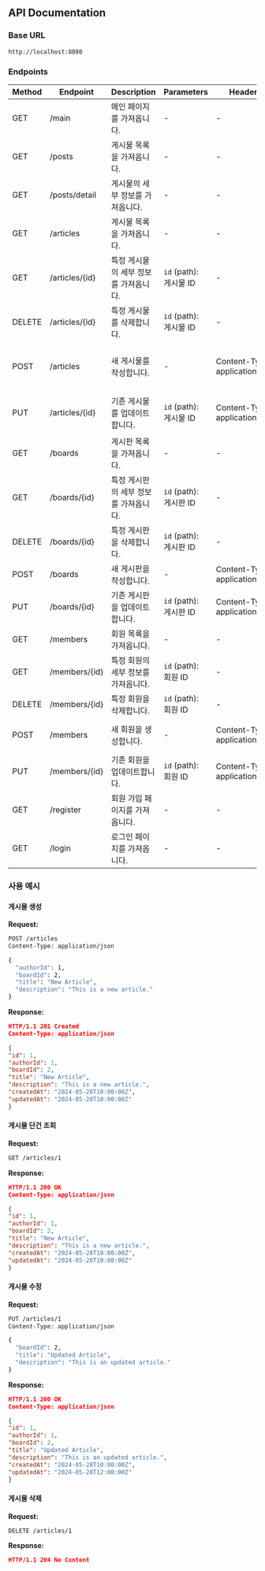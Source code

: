 ## API Documentation

### Base URL

```
http://localhost:8080
```

### Endpoints

| Method | Endpoint       | Description           | Parameters          | Headers                        | Body                                                              |
|--------|----------------|-----------------------|---------------------|--------------------------------|-------------------------------------------------------------------|
| GET    | /main          | 메인 페이지를 가져옵니다.        | -                   | -                              | -                                                                 |
| GET    | /posts         | 게시물 목록을 가져옵니다.        | -                   | -                              | -                                                                 |
| GET    | /posts/detail  | 게시물의 세부 정보를 가져옵니다.    | -                   | -                              | -                                                                 |
| GET    | /articles      | 게시물 목록을 가져옵니다.        | -                   | -                              | -                                                                 |
| GET    | /articles/{id} | 특정 게시물의 세부 정보를 가져옵니다. | `id` (path): 게시물 ID | -                              | -                                                                 |
| DELETE | /articles/{id} | 특정 게시물를 삭제합니다.        | `id` (path): 게시물 ID | -                              | -                                                                 |
| POST   | /articles      | 새 게시물를 작성합니다.         | -                   | Content-Type: application/json | `{ "authorId": 0, "boardId": 0, "title": "", "description": "" }` |
| PUT    | /articles/{id} | 기존 게시물를 업데이트합니다.      | `id` (path): 게시물 ID | Content-Type: application/json | `{ "boardId": 0, "title": "", "description": "" }`                |
| GET    | /boards        | 게시판 목록을 가져옵니다.        | -                   | -                              | -                                                                 |
| GET    | /boards/{id}   | 특정 게시판의 세부 정보를 가져옵니다. | `id` (path): 게시판 ID | -                              | -                                                                 |
| DELETE | /boards/{id}   | 특정 게시판을 삭제합니다.        | `id` (path): 게시판 ID | -                              | -                                                                 |
| POST   | /boards        | 새 게시판을 작성합니다.         | -                   | Content-Type: application/json | `{ "name": "" }`                                                  |
| PUT    | /boards/{id}   | 기존 게시판을 업데이트합니다.      | `id` (path): 게시판 ID | Content-Type: application/json | `{ "name": "" }`                                                  |
| GET    | /members       | 회원 목록을 가져옵니다.         | -                   | -                              | -                                                                 |
| GET    | /members/{id}  | 특정 회원의 세부 정보를 가져옵니다.  | `id` (path): 회원 ID  | -                              | -                                                                 |
| DELETE | /members/{id}  | 특정 회원을 삭제합니다.         | `id` (path): 회원 ID  | -                              | -                                                                 |
| POST   | /members       | 새 회원을 생성합니다.          | -                   | Content-Type: application/json | `{ "name": "", "email": "", "password": "" }`                     |
| PUT    | /members/{id}  | 기존 회원을 업데이트합니다.       | `id` (path): 회원 ID  | Content-Type: application/json | `{ "name": "", "email": "" }`                                     |
| GET    | /register      | 회원 가입 페이지를 가져옵니다.     | -                   | -                              |
| GET    | /login         | 로그인 페이지를 가져옵니다.       | -                   | -                              |

### 사용 예시

#### 게시물 생성

**Request:**

```bash
POST /articles
Content-Type: application/json

{
  "authorId": 1,
  "boardId": 2,
  "title": "New Article",
  "description": "This is a new article."
}
```

**Response:**

```json
HTTP/1.1 201 Created
Content-Type: application/json

{
"id": 1,
"authorId": 1,
"boardId": 2,
"title": "New Article",
"description": "This is a new article.",
"createdAt": "2024-05-28T10:00:00Z",
"updatedAt": "2024-05-28T10:00:00Z"
}
```

#### 게시물 단건 조회

**Request:**

```bash
GET /articles/1
```

**Response:**

```json
HTTP/1.1 200 OK
Content-Type: application/json

{
"id": 1,
"authorId": 1,
"boardId": 2,
"title": "New Article",
"description": "This is a new article.",
"createdAt": "2024-05-28T10:00:00Z",
"updatedAt": "2024-05-28T10:00:00Z"
}
```

#### 게시물 수정

**Request:**

```bash
PUT /articles/1
Content-Type: application/json

{
  "boardId": 2,
  "title": "Updated Article",
  "description": "This is an updated article."
}
```

**Response:**

```json
HTTP/1.1 200 OK
Content-Type: application/json

{
"id": 1,
"authorId": 1,
"boardId": 2,
"title": "Updated Article",
"description": "This is an updated article.",
"createdAt": "2024-05-28T10:00:00Z",
"updatedAt": "2024-05-28T12:00:00Z"
}
```

#### 게시물 삭제

**Request:**

```bash
DELETE /articles/1
```

**Response:**

```json
HTTP/1.1 204 No Content
```

```
